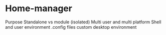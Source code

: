 
# Home-manager

Purpose
Standalone vs module (isolated)
Multi user and multi platform
Shell and user environment
.config files
custom desktop environment